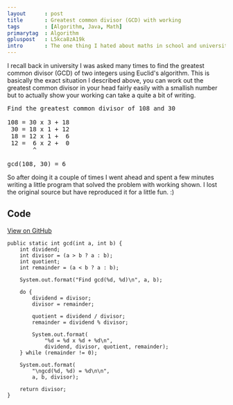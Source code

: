 ```yaml
---
layout      : post
title       : Greatest common divisor (GCD) with working
tags        : [Algorithm, Java, Math]
primarytag  : Algorithm
gpluspost   : L5kca8zA19k
intro       : The one thing I hated about maths in school and university was the fact that I had to show my working. Of course I knew that it helped the marker see that you understood the problem, but I just found it incredibly tedious. Particularly when I knew the answer right after reading the question.
---
```


I recall back in university I was asked many times to find the greatest common divisor (GCD) of two integers using Euclid's algorithm. This is basically the exact situation I described above, you can work out the greatest common divisor in your head fairly easily with a smallish number but to actually show your working can take a quite a bit of writing.

<pre>
Find the greatest common divisor of 108 and 30

108 = 30 x 3 + 18
 30 = 18 x 1 + 12
 18 = 12 x 1 +  6
 12 =  6 x 2 +  0
       ^

gcd(108, 30) = 6
</pre>

So after doing it a couple of times I went ahead and spent a few minutes writing a little program that solved the problem with working shown. I lost the original source but have reproduced it for a little fun. :)

## Code

[View on GitHub][1]

<!--prettify lang=java-->
    public static int gcd(int a, int b) {
        int dividend;
        int divisor = (a > b ? a : b);
        int quotient;
        int remainder = (a < b ? a : b);

        System.out.format("Find gcd(%d, %d)\n", a, b);

        do {
            dividend = divisor;
            divisor = remainder;

            quotient = dividend / divisor;
            remainder = dividend % divisor;

            System.out.format(
                "%d = %d x %d + %d\n",
                dividend, divisor, quotient, remainder);
        } while (remainder != 0);

        System.out.format(
        	"\ngcd(%d, %d) = %d\n\n",
            a, b, divisor);

        return divisor;
    }

[1]: https://github.com/Tyriar/growing-with-the-web/tree/master/algorithms/math/gcd
